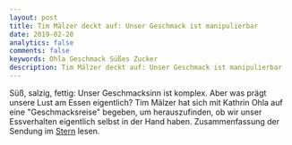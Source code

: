 ```yaml
---
layout: post
title: Tim Mälzer deckt auf: Unser Geschmack ist manipulierbar
date: 2019-02-20
analytics: false
comments: false
keywords: Ohla Geschmack Süßes Zucker
description: Tim Mälzer deckt auf: Unser Geschmack ist manipulierbar
---
```


Süß, salzig, fettig: Unser Geschmacksinn ist komplex. Aber was prägt unsere Lust am Essen eigentlich? Tim Mälzer hat sich mit Kathrin Ohla 
auf eine "Geschmacksreise" begeben, um herauszufinden, ob wir unser Essverhalten eigentlich selbst in der Hand haben.
Zusammenfassung der Sendung im [Stern](https://www.stern.de/genuss/essen/tim-maelzer-deckt-auf--warum-essen-wir-eigentlich--was-wir-essen--7204948.html) lesen.
